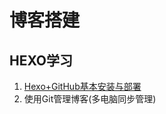 # 博客搭建

## HEXO学习
1. [Hexo+GitHub基本安装与部署](https://github.com/echoguan/LearningNotes/blob/master/Learning/Hexo%E5%8D%9A%E5%AE%A2%E6%90%AD%E5%BB%BA/HEXO-%20(1)%E5%9F%BA%E6%9C%AC%E5%AE%89%E8%A3%85%E4%B8%8E%E9%83%A8%E7%BD%B2.md)
2. 使用Git管理博客(多电脑同步管理)
